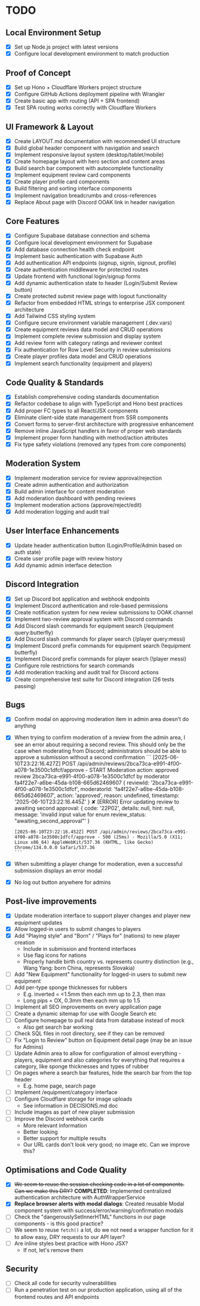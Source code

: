 # TODO

## Local Environment Setup

- [x] Set up Node.js project with latest versions
- [x] Configure local development environment to match production

## Proof of Concept

- [x] Set up Hono + Cloudflare Workers project structure
- [x] Configure GitHub Actions deployment pipeline with Wrangler
- [x] Create basic app with routing (API + SPA frontend)
- [x] Test SPA routing works correctly with Cloudflare Workers

## UI Framework & Layout

- [x] Create LAYOUT.md documentation with recommended UI structure
- [x] Build global header component with navigation and search
- [x] Implement responsive layout system (desktop/tablet/mobile)
- [x] Create homepage layout with hero section and content areas
- [x] Build search bar component with autocomplete functionality
- [x] Implement equipment review card components
- [x] Create player profile card components
- [x] Build filtering and sorting interface components
- [x] Implement navigation breadcrumbs and cross-references
- [x] Replace About page with Discord OOAK link in header navigation

## Core Features

- [x] Configure Supabase database connection and schema
- [x] Configure local development environment for Supabase
- [x] Add database connection health check endpoint
- [x] Implement basic authentication with Supabase Auth
- [x] Add authentication API endpoints (signup, signin, signout, profile)
- [x] Create authentication middleware for protected routes
- [x] Update frontend with functional login/signup forms
- [x] Add dynamic authentication state to header (Login/Submit Review button)
- [x] Create protected submit review page with logout functionality
- [x] Refactor from embedded HTML strings to enterprise JSX component architecture
- [x] Add Tailwind CSS styling system
- [x] Configure secure environment variable management (.dev.vars)
- [x] Create equipment reviews data model and CRUD operations
- [x] Implement complete review submission and display system
- [x] Add review form with category ratings and reviewer context
- [x] Fix authentication for Row Level Security in review submissions
- [x] Create player profiles data model and CRUD operations
- [x] Implement search functionality (equipment and players)

## Code Quality & Standards

- [x] Establish comprehensive coding standards documentation
- [x] Refactor codebase to align with TypeScript and Hono best practices
- [x] Add proper FC types to all React/JSX components
- [x] Eliminate client-side state management from SSR components
- [x] Convert forms to server-first architecture with progressive enhancement
- [x] Remove inline JavaScript handlers in favor of proper web standards
- [x] Implement proper form handling with method/action attributes
- [x] Fix type safety violations (removed any types from core components)

## Moderation System

- [x] Implement moderation service for review approval/rejection
- [x] Create admin authentication and authorization
- [x] Build admin interface for content moderation
- [x] Add moderation dashboard with pending reviews
- [x] Implement moderation actions (approve/reject/edit)
- [x] Add moderation logging and audit trail

## User Interface Enhancements

- [x] Update header authentication button (Login/Profile/Admin based on auth state)
- [x] Create user profile page with review history
- [x] Add dynamic admin interface detection

## Discord Integration

- [x] Set up Discord bot application and webhook endpoints
- [x] Implement Discord authentication and role-based permissions
- [x] Create notification system for new review submissions to OOAK channel
- [x] Implement two-review approval system with Discord commands
- [x] Add Discord slash commands for equipment search (/equipment query:butterfly)
- [x] Add Discord slash commands for player search (/player query:messi)
- [x] Implement Discord prefix commands for equipment search (!equipment butterfly)
- [x] Implement Discord prefix commands for player search (!player messi)
- [x] Configure role restrictions for search commands
- [x] Add moderation tracking and audit trail for Discord actions
- [x] Create comprehensive test suite for Discord integration (26 tests passing)

## Bugs

- [x] Confirm modal on approving moderation item in admin area doesn't do anything
- [x] When trying to confirm moderation of a review from the admin area, I see an error about requiring a second review. This should only be the case when moderating from Discord; administrators should be able to approve a submission without a second confirmation
      ```
      [2025-06-10T23:22:16.427Z] POST /api/admin/reviews/2bca73ca-e991-4f00-a078-1e3500c1dfcf/approve - START
      Moderation action: approved review 2bca73ca-e991-4f00-a078-1e3500c1dfcf by moderator fa4f22e7-a6be-45da-b108-665d62469607 {
      reviewId: '2bca73ca-e991-4f00-a078-1e3500c1dfcf',
      moderatorId: 'fa4f22e7-a6be-45da-b108-665d62469607',
      action: 'approved',
      reason: undefined,
      timestamp: '2025-06-10T23:22:16.445Z'
      }
      ✘ [ERROR] Error updating review to awaiting second approval: {
      code: '22P02',
      details: null,
      hint: null,
      message: 'invalid input value for enum review_status: "awaiting_second_approval"'
      }

      [2025-06-10T23:22:16.452Z] POST /api/admin/reviews/2bca73ca-e991-4f00-a078-1e3500c1dfcf/approve - 500 (25ms) - Mozilla/5.0 (X11; Linux x86_64) AppleWebKit/537.36 (KHTML, like Gecko) Chrome/134.0.0.0 Safari/537.36
      ```

- [x] When submitting a player change for moderation, even a successful submission displays an error modal
- [x] No log out button anywhere for admins

## Post-live improvements

- [x] Update moderation interface to support player changes and player new equipment updates
- [x] Allow logged-in users to submit changes to players
- [x] Add "Playing style" and "Born" / "Plays for" (nations) to new player creation
  - Include in submission and frontend interfaces
  - Use flag icons for nations
  - Properly handle birth country vs. represents country distinction (e.g., Wang Yang: born China, represents Slovakia)
- [ ] Add "New Equipment" functionality for logged-in users to submit new equipment
- [ ] Add per-type sponge thicknesses for rubbers
  - E.g. inverted = <1.5mm then each mm up to 2.3, then max
  - Long pips = OX, 0.3mm then each mm up to 1.5
- [ ] Implement all SEO improvements on every application page
- [ ] Create a dynamic sitemap for use with Google Search etc
- [ ] Configure homepage to pull real data from database instead of mock
  - Also get search bar working
- [ ] Check SQL files in root directory, see if they can be removed
- [ ] Fix "Login to Review" button on Equipment detail page (may be an issue for Admins)
- [ ] Update Admin area to allow for configuration of almost everything - players, equipment and also categories for everything that requires a category, like sponge thicknesses and types of rubber
- [ ] On pages where a search bar features, hide the search bar from the top header
  - E.g. home page, search page
- [ ] Implement /equipment/category interface
- [ ] Configure Cloudflare storage for image uploads
  - See information in DECISIONS.md doc
- [ ] Include images as part of new player submission
- [ ] Improve the Discord webhook cards
  - More relevant information
  - Better looking
  - Better support for multiple results
  - Our URL cards don't look very good; no image etc. Can we improve this?

## Optimisations and Code Quality

- [x] ~~We seem to reuse the session checking code in a lot of components. Can we make this DRY?~~ **COMPLETED**: Implemented centralized authentication architecture with AuthWrapperService
- [x] **Replace browser alerts with modal dialogs**: Created reusable Modal component system with success/error/warning/confirmation modals
- [ ] Check the "dangerouslySetInnerHTML" functions in our page components - is this good practice?
- [ ] We seem to reuse `fetch()` a lot, do we not need a wrapper function for it to allow easy, DRY requests to our API layer?
- [ ] Are inline styles best practice with Hono JSX?
  - If not, let's remove them

## Security

- [ ] Check all code for security vulnerabilities
- [ ] Run a penetration test on our production application, using all of the frontend routes and API endpoints
